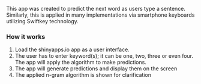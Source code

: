 This app was created to predict the next word as users type a sentence. Similarly, this is applied in many implementations via smartphone keyboards utilizing Swiftkey technology.

### How it works
1.	Load the shinyapps.io app as a user interface.
2.	The user has to enter keyword(s); it can be one, two, three or even four. The app will apply the algorithm to make predictions.
3.	The app will generate predictions and display them on the screen 
4.	The applied n-gram algorithm is shown for clarification 
